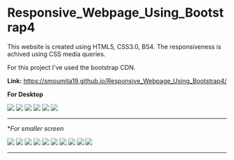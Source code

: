 # Responsive_Webpage_Using_Bootstrap4
This website is created using HTML5, CSS3.0, BS4. The responsiveness is achived using CSS media queries.

For this project I've used the bootstrap CDN.

**Link:** <https://smoumita19.github.io/Responsive_Webpage_Using_Bootstrap4/>

**For Desktop**

<img src="image/screenshots/sc1.png"/>
<img src="image/screenshots/sc2.png"/>
<img src="image/screenshots/sc3.png"/>
<img src="image/screenshots/sc4.png"/>
<img src="image/screenshots/sc5.png"/>
<img src="image/screenshots/sc6.png"/>

_________________________________________________________________________

**For smaller screen*

<img src="image/screenshots/scm1.png"/>
<img src="image/screenshots/scm2.png"/>
<img src="image/screenshots/scm3.png"/>
<img src="image/screenshots/scm4.png"/>
<img src="image/screenshots/scm5.png"/>
<img src="image/screenshots/scm6.png"/>
<img src="image/screenshots/scm7.png"/>
<img src="image/screenshots/scm8.png"/>
<img src="image/screenshots/scm9.png"/>
<img src="image/screenshots/scm10.png"/>

_________________________________________________________________________

